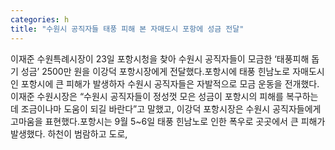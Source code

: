 ```yaml
---
categories: h
title: "수원시 공직자들 태풍 피해 본 자매도시 포항에 성금 전달"
---
```

이재준 수원특례시장이 23일 포항시청을 찾아 수원시 공직자들이 모금한 ‘태풍피해 돕기 성금’ 2500만 원을 이강덕 포항시장에게 전달했다.포항시에 태풍 힌남노로 자매도시인 포항시에 큰 피해가 발생하자 수원시 공직자들은 자발적으로 모금 운동을 전개했다.이재준 수원시장은 “수원시 공직자들이 정성껏 모은 성금이 포항시의 피해를 복구하는데 조금이나마 도움이 되길 바란다”고 말했고, 이강덕 포항시장은 수원시 공직자들에게 고마움을 표현했다.포항시는 9월 5~6일 태풍 힌남노로 인한 폭우로 곳곳에서 큰 피해가 발생했다. 하천이 범람하고 도로,